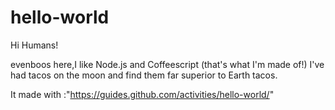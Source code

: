 # hello-world

Hi Humans!

evenboos here,I like Node.js and Coffeescript (that's what I'm made of!)
I've had tacos on the moon and find them far superior to Earth tacos.

It made with :"https://guides.github.com/activities/hello-world/"
